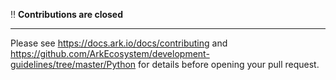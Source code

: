 ‼️ **Contributions are closed**

---

Please see https://docs.ark.io/docs/contributing and https://github.com/ArkEcosystem/development-guidelines/tree/master/Python for details before opening your pull request.
